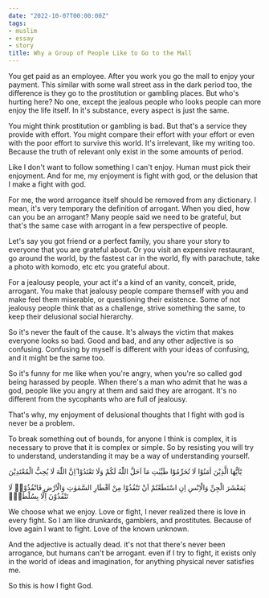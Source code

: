 ```yaml
---
date: "2022-10-07T00:00:00Z"
tags:
- muslim
- essay
- story
title: Why a Group of People Like to Go to the Mall
---
```


You get paid as an employee. After you work you go the mall to enjoy your payment. This similar with some wall street ass in the dark period too, the difference is they go to the prostitution or gambling places. But who's hurting here? No one, except the jealous people who looks people can more enjoy the life itself. In it's substance, every aspect is just the same. 

You might think prostitution or gambling is bad. But that's a service they provide with effort. You might compare their effort with your effort or even with the poor effort to survive this world. It's irrelevant, like my writing too. Because the truth of relevant only exist in the some amounts of period. 

Like I don't want to follow something I can't enjoy. Human must pick their enjoyment. And for me, my enjoyment is fight with god, or the delusion that I make a fight with god. 

For me, the word arrogance itself should be removed from any dictionary. I mean, it's very temporary the definition of arrogant. When you died, how can you be an arrogant? Many people said we need to be grateful, but that's the same case with arrogant in a few perspective of people. 

Let's say you got friend or a perfect family, you share your story to everyone that you are grateful about. Or you visit an expensive restaurant, go around the world, by the fastest car in the world, fly with parachute, take a photo with komodo, etc etc you grateful about. 

For a jealousy people, your act it's a kind of an vanity, conceit, pride, arrogant. You make that jealousy people compare themself with you and make feel them miserable, or questioning their existence. Some of not jealousy people think that as a challenge, strive something the same, to keep their delusional social hierarchy. 

So it's never the fault of the cause. It's always the victim that makes everyone looks so bad. Good and bad, and any other adjective is so confusing. Confusing by myself is different with your ideas of confusing, and it might be the same too. 

So it's funny for me like when you're angry, when you're so called god being harassed by people. When there's a man who admit that he was a god, people like you angry at them and said they are arrogant. It's no different from the sycophants who are full of jealousy.

That's why, my enjoyment of delusional thoughts that I fight with god is never be a problem. 

To break something out of bounds, for anyone I think is complex, it is necessary to prove that it is complex or simple. So by resisting you will try to understand, understanding it may be a way of understanding yourself.

يٰٓاَيُّهَا الَّذِيْنَ اٰمَنُوْا لَا تُحَرِّمُوْا طَيِّبٰتِ مَآ اَحَلَّ اللّٰهُ لَكُمْ وَلَا تَعْتَدُوْا ۗاِنَّ اللّٰهَ لَا يُحِبُّ الْمُعْتَدِيْنَ


يٰمَعْشَرَ الْجِنِّ وَالْاِنْسِ اِنِ اسْتَطَعْتُمْ اَنْ تَنْفُذُوْا مِنْ اَقْطَارِ السَّمٰوٰتِ وَالْاَرْضِ فَانْفُذُوْاۗ لَا تَنْفُذُوْنَ اِلَّا بِسُلْطٰنٍۚ

We choose what we enjoy. Love or fight, I never realized there is love in every fight. So I am like drunkards, gamblers, and prostitutes. Because of love again I want to fight. Love of the known unknown.

And the adjective is actually dead. it's not that there's never been arrogance, but humans can't be arrogant. even if I try to fight, it exists only in the world of ideas and imagination, for anything physical never satisfies me.

So this is how I fight God.